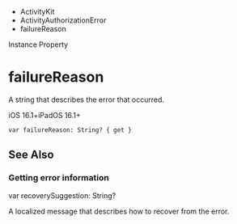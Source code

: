 

- ActivityKit
- ActivityAuthorizationError
-  failureReason 

Instance Property

# failureReason

A string that describes the error that occurred.

iOS 16.1+iPadOS 16.1+

``` source
var failureReason: String? { get }
```

## See Also

### Getting error information

var recoverySuggestion: String?

A localized message that describes how to recover from the error.

